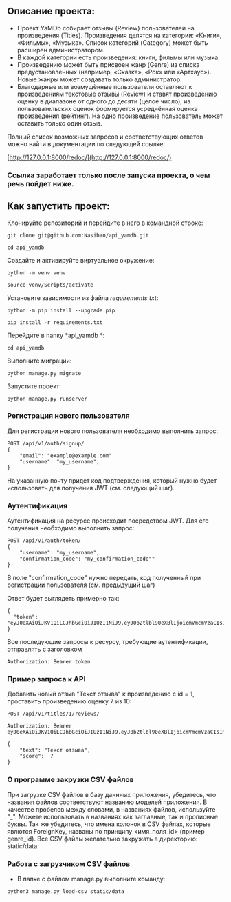 ## Описание проекта:

* Проект YaMDb собирает отзывы (Review) пользователей на произведения (Titles). Произведения делятся на категории: «Книги», «Фильмы», «Музыка». Список категорий (Category) может быть расширен администратором.
* В каждой категории есть произведения: книги, фильмы или музыка. 
* Произведению может быть присвоен жанр (Genre) из списка предустановленных (например, «Сказка», «Рок» или «Артхаус»). Новые жанры может создавать только администратор.
* Благодарные или возмущённые пользователи оставляют к произведениям текстовые отзывы (Review) и ставят произведению оценку в диапазоне от одного до десяти (целое число); из пользовательских оценок формируется усреднённая оценка произведения (рейтинг). На одно произведение пользователь может оставить только один отзыв.

Полный список возможных запросов и соответствующих ответов можно найти в документации по следующей ссылке: 
 
[http://127.0.0.1:8000/redoc/](http://127.0.0.1:8000/redoc/) 
 
### Ссылка заработает только после запуска проекта, о чем речь пойдет ниже. 
 
## Как запустить проект: 
 
Клонируйте репозиторий и перейдите в него в командной строке: 
 
``` 
git clone git@github.com:Nasibao/api_yamdb.git
``` 
 
``` 
cd api_yamdb 
``` 
 
Cоздайте и активируйте виртуальное окружение: 
 
``` 
python -m venv venv 
``` 
 
``` 
source venv/Scripts/activate 
``` 
 
Установите зависимости из файла *requirements.txt*: 
 
``` 
python -m pip install --upgrade pip 
``` 
 
``` 
pip install -r requirements.txt 
``` 
 
Перейдите в папку *api_yamdb *: 
 
``` 
cd api_yamdb  
``` 
 
Выполните миграции: 
 
``` 
python manage.py migrate 
``` 
 
Запустите проект: 
 
``` 
python manage.py runserver 
``` 

### Регистрация нового пользователя 
Для регистрации нового пользователя необходимо выполнить запрос:
``` 
POST /api/v1/auth/signup/ 
{ 
    "email": "example@example.com"
    "username": "my_username", 
} 
``` 
На указанную почту придет код подтверждения, который нужно будет использовать для получения JWT (см. следующий шаг).

### Аутентификация 
Аутентификация на ресурсе происходит посредством JWT. Для его получения необходимо выполнить запрос: 
``` 
POST /api/v1/auth/token/  
{ 
    "username": "my_username", 
    "confirmation_code": "my_confirmation_code"" 
} 
``` 
В поле "confirmation_code" нужно передать, код полученный при регистрации пользователя (см. предыдущий шаг)

Ответ будет выглядеть примерно так: 
``` 
{ 
  "token": "eyJ0eXAiOiJKV1QiLCJhbGciOiJIUzI1NiJ9.eyJ0b2tlbl90eXBlIjoicmVmcmVzaCIsImV4cCI6MTYzMjE1OTU2OSwianRpIjoiNWZlNjUxNjEyMDFmNDIwYjg3Y2YxMTIwYjliNzNkMzUiLCJ1c2VyX2lkIjoxfQ.Ugsfl2RUAsIYSnErd4ubDaOLhmCm3yQ3paik90OvQFI"
} 
``` 
Все последующие запросы к ресурсу, требующие аутентификации, отправлять с заголовком 
``` 
Authorization: Bearer token
``` 

### Пример запроса к API 

Добавить новый отзыв "Текст отзыва" к произведению с id = 1, проставить произведению оценку 7 из 10:
``` 
POST /api/v1/titles/1/reviews/

Authorization: Bearer eyJ0eXAiOiJKV1QiLCJhbGciOiJIUzI1NiJ9.eyJ0b2tlbl90eXBlIjoicmVmcmVzaCIsImV4cCI6MTYzMjE1OTU2OSwianRpIjoiNWZlNjUxNjEyMDFmNDIwYjg3Y2YxMTIwYjliNzNkMzUiLCJ1c2VyX2lkIjoxfQ.Ugsfl2RUAsIYSnErd4ubDaOLhmCm3yQ3paik90OvQFI

{ 
    "text": "Текст отзыва", 
    "score":  7
} 
``` 

### О программе закрузки CSV файлов

При загрузке CSV файлов в базу даннных приложения, убедитесь, что названия файлов
соответствуют названию моделей приложения. В качестве пробелов между словами, в
названиях файлов, используйте "_". Можете использовать в названиях как заглавные,
так и прописные буквы. Так же убедитесь, что имена колонок в CSV файлах, которые
явлются ForeignKey, названы по принципу <имя_поля_id> (пример genre_id).
Все CSV файлы желательно закружать в директорию: static/data.

### Работа с загрузчиком CSV файлов

- В папке с файлом manage.py выполните команду:

```sh
python3 manage.py load-csv static/data

```
